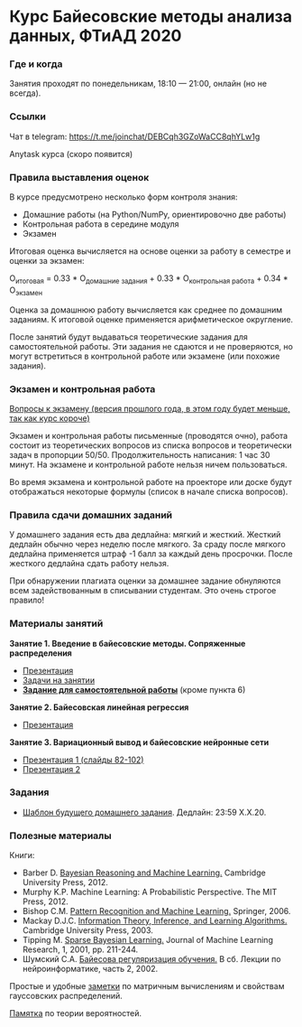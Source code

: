 # Курс Байесовские методы анализа данных, ФТиАД 2020

### Где и когда
Занятия проходят по понедельникам, 18:10 — 21:00, онлайн (но не всегда).

### Ссылки
Чат в telegram: https://t.me/joinchat/DEBCqh3GZoWaCC8qhYLw1g

Anytask курса (скоро появится)

### Правила выставления оценок
В курсе предусмотрено несколько форм контроля знания:
* Домашние работы (на Python/NumPy, ориентировочно две работы) 
* Контрольная работа в середине модуля
* Экзамен

Итоговая оценка вычисляется на основе оценки за работу в семестре и оценки за экзамен:

O<sub>итоговая</sub> = 0.33 * О<sub>домашние задания</sub> + 0.33 * О<sub>контрольная работа</sub>  + 0.34 * О<sub>экзамен</sub>

Оценка за домашнюю работу вычисляется как среднее по домашним заданиям. К итоговой оценке применяется арифметическое округление.

После занятий будут выдаваться теоретические задания для самостоятельной работы. Эти задания не сдаются и не проверяются, но могут встретиться в контрольной работе или экзамене (или похожие задания).

### Экзамен и контрольная работа
[Вопросы к экзамену (версия прошлого года, в этом году будет меньше, так как курс короче)](https://github.com/ftad/BM2019/blob/master/materials/BMMO_exam.pdf)

Экзамен и контрольная работы письменные (проводятся очно),  работа состоит из теоретических вопросов из списка вопросов и теоретически задач в пропорции 50/50. Продолжительность написания: 1 час 30 минут. На экзамене и контрольной работе нельзя ничем пользоваться.

Во время экзамена и контрольной работе на проекторе или доске будут отображаться некоторые формулы (список в начале списка вопросов).

### Правила сдачи домашних заданий

У домашнего задания есть два дедлайна: мягкий и жесткий. Жесткий дедлайн обычно через неделю после мягкого. За сраду после мягкого дедлайна применяется штраф -1 балл за каждый день просрочки. После жесткого дедлайна сдать работу нельзя.

При обнаружении плагиата оценки за домашнее задание обнуляются всем задействованным в списывании студентам. Это очень строгое правило!

### Материалы занятий

__Занятие 1. Введение в байесовские методы. Сопряженные распределения__
* [Презентация](https://github.com/nadiinchi/bm_mini_course_UCM/blob/master/Bayesian_methods_presentation.pdf)
* [Задачи на занятии](https://github.com/nadiinchi/bm_mini_course_UCM/blob/master/Bayesian_methods_problem_set.pdf)
* [__Задание для самостоятельной работы__](https://github.com/ftad/BM2018/blob/master/homeworks/homework2.pdf) (кроме пункта 6)

__Занятие 2. Байесовская линейная регрессия__
* [Презентация](https://github.com/ftad/BM2020/blob/master/materials/presentation_linear_FTAD.pdf)

__Занятие 3. Вариационный вывод и байесовские нейронные сети__
* [Презентация 1 (слайды 82-102)](https://github.com/nadiinchi/bm_mini_course_UCM/blob/master/Bayesian_methods_presentation.pdf)
* [Презентация 2](https://github.com/ftad/BM2020/blob/master/materials/presentation_bnn_ftad.pdf)

### Задания
* [Шаблон будущего домашнего задания](). Дедлайн: 23:59 X.X.20.

### Полезные материалы
Книги:
* Barber D. [Bayesian Reasoning and Machine Learning.](http://www0.cs.ucl.ac.uk/staff/d.barber/brml/) Cambridge University Press, 2012.
* Murphy K.P. Machine Learning: A Probabilistic Perspective. The MIT Press, 2012.
* Bishop C.M. [Pattern Recognition and Machine Learning.](http://research.microsoft.com/en-us/um/people/cmbishop/prml/) Springer, 2006. 
* Mackay D.J.C. [Information Theory, Inference, and Learning Algorithms.](http://www.inference.phy.cam.ac.uk/mackay/itila/book.html) Cambridge University Press, 2003. 
* Tipping M. [Sparse Bayesian Learning.](http://www.jmlr.org/papers/volume1/tipping01a/tipping01a.pdf) Journal of Machine Learning Research, 1, 2001, pp. 211-244. 
* Шумский С.А. [Байесова регуляризация обучения.](http://www.niisi.ru/iont/ni/Library/School-2002/Shumsky-2002.pdf) В сб. Лекции по нейроинформатике, часть 2, 2002.

Простые и удобные [заметки](http://cs.nyu.edu/~roweis/notes.html) по матричным вычислениям и свойствам гауссовских распределений.

[Памятка](http://statistics.zone/) по теории вероятностей.
